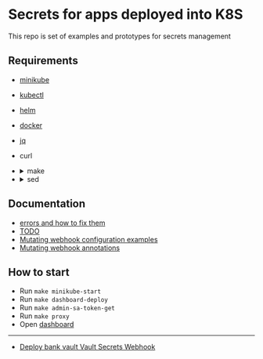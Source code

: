 # Secrets for apps deployed into K8S

This repo is set of examples and prototypes for secrets management

## Requirements

- [minikube](https://minikube.sigs.k8s.io/docs/start/)
- [kubectl](https://kubernetes.io/docs/tasks/tools/install-kubectl/)
- [helm](https://helm.sh/docs/intro/install/)
- [docker](https://docs.docker.com/get-docker/)
- [jq](https://stedolan.github.io/jq/download/)
- curl
- <details>
  <summary>make</summary>

  - linux:
    - Depends on distro
  - mac os:
    - `brew install make`
  - windows:
    <!-- TODO: check instruction :arrow_down: -->
    - [instruction](http://gnuwin32.sourceforge.net/packages/make.htm)
  </details>
- <details>
  <summary>sed</summary>
  
  - linux:
    - You are OK
  - mac os:
    - [instruction](https://medium.com/@bramblexu/install-gnu-sed-on-mac-os-and-set-it-as-default-7c17ef1b8f64)
  - windows:
    <!-- TODO: check instruction :arrow_down: -->
    - [instruction](http://gnuwin32.sourceforge.net/packages/sed.htm)
  </details>

## Documentation

- [errors and how to fix them](docs/errors.md)
- [TODO](TODO.md)
- [Mutating webhook configuration examples](https://banzaicloud.com/docs/bank-vaults/mutating-webhook/configuration/)
- [Mutating webhook annotations](https://banzaicloud.com/docs/bank-vaults/mutating-webhook/annotations/)

## How to start

- Run `make minikube-start`
- Run `make dashboard-deploy`
- Run `make admin-sa-token-get`
- Run `make proxy`
- Open [dashboard](http://localhost:8001/api/v1/namespaces/kubernetes-dashboard/services/https:kubernetes-dashboard:/proxy/#/login)
---
- [Deploy bank vault Vault Secrets Webhook](namespaces/bank-vaults/README.md)